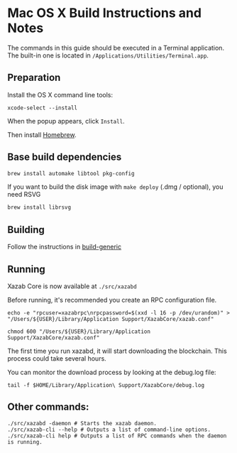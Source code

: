 Mac OS X Build Instructions and Notes
====================================
The commands in this guide should be executed in a Terminal application.
The built-in one is located in `/Applications/Utilities/Terminal.app`.

Preparation
-----------
Install the OS X command line tools:

`xcode-select --install`

When the popup appears, click `Install`.

Then install [Homebrew](https://brew.sh).

Base build dependencies
-----------------------

```bash
brew install automake libtool pkg-config
```

If you want to build the disk image with `make deploy` (.dmg / optional), you need RSVG
```bash
brew install librsvg
```

Building
--------

Follow the instructions in [build-generic](build-generic.md)

Running
-------

Xazab Core is now available at `./src/xazabd`

Before running, it's recommended you create an RPC configuration file.

    echo -e "rpcuser=xazabrpc\nrpcpassword=$(xxd -l 16 -p /dev/urandom)" > "/Users/${USER}/Library/Application Support/XazabCore/xazab.conf"

    chmod 600 "/Users/${USER}/Library/Application Support/XazabCore/xazab.conf"

The first time you run xazabd, it will start downloading the blockchain. This process could take several hours.

You can monitor the download process by looking at the debug.log file:

    tail -f $HOME/Library/Application\ Support/XazabCore/debug.log

Other commands:
-------

    ./src/xazabd -daemon # Starts the xazab daemon.
    ./src/xazab-cli --help # Outputs a list of command-line options.
    ./src/xazab-cli help # Outputs a list of RPC commands when the daemon is running.
